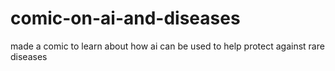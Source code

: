 # comic-on-ai-and-diseases
made a comic to learn about how ai can be used to help protect against rare diseases
